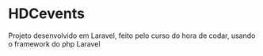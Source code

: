 # HDCevents
Projeto desenvolvido em Laravel, feito pelo curso do hora de codar, usando o framework do php Laravel
